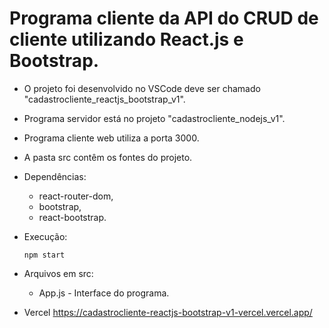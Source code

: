 # Programa cliente da API do CRUD de cliente utilizando React.js e Bootstrap.

- O projeto foi desenvolvido no VSCode deve ser chamado "cadastrocliente_reactjs_bootstrap_v1".
- Programa servidor está no projeto "cadastrocliente_nodejs_v1".
- Programa cliente web utiliza a porta 3000.
- A pasta src contêm os fontes do projeto.

- Dependências:    
    - react-router-dom,
    - bootstrap,
    - react-bootstrap.

- Execução:    
   <pre><code>npm start</code></pre>

- Arquivos em src:
   - App.js - Interface do programa.

- Vercel
   https://cadastrocliente-reactjs-bootstrap-v1-vercel.vercel.app/  